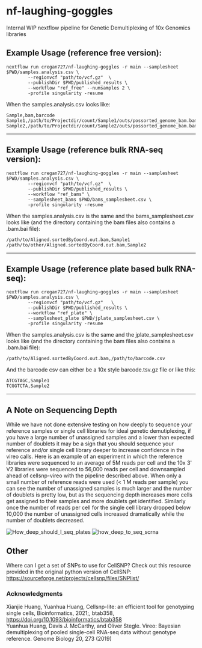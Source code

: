 # nf-laughing-goggles

Internal WIP nextflow pipeline for Genetic Demultiplexing of 10x Genomics libraries

## Example Usage (reference free version):

```
nextflow run cregan727/nf-laughing-goggles -r main --samplesheet $PWD/samples.analysis.csv \
        --regionvcf "path/to/vcf.gz"  \
        --publishDir $PWD/published_results \
        --workflow "ref_free" --numsamples 2 \
        -profile singularity -resume 
```

When the samples.analysis.csv looks like:

```
Sample,bam,barcode
Sample1,/path/to/Projectdir/count/Sample1/outs/possorted_genome_bam.bam,/path/to/Projectdir/count/Sample1/outs/filtered_feature_bc_matrix/barcodes.tsv.gz
Sample2,/path/to/Projectdir/count/Sample2/outs/possorted_genome_bam.bam,/path/to/Projectdir/count/Sample2/outs/filtered_feature_bc_matrix/barcodes.tsv.gz
```

__________________________________________________________________


## Example Usage (reference bulk RNA-seq version):

```
nextflow run cregan727/nf-laughing-goggles -r main --samplesheet $PWD/samples.analysis.csv \
        --regionvcf "path/to/vcf.gz"  \
        --publishDir $PWD/published_results \
        --workflow "ref_bams" \
        --samplesheet_bams $PWD/bams_samplesheet.csv \
        -profile singularity -resume
```

When the samples.analysis.csv is the same and the bams_samplesheet.csv looks like (and the directory containing the bam files also contains a .bam.bai file):

```
/path/to/Aligned.sortedByCoord.out.bam,Sample1
/path/to/other/Aligned.sortedByCoord.out.bam,Sample2
```
__________________________________________________________________

## Example Usage (reference plate based bulk RNA-seq):

```
nextflow run cregan727/nf-laughing-goggles -r main --samplesheet $PWD/samples.analysis.csv \
        --regionvcf "path/to/vcf.gz"   \
        --publishDir $PWD/published_results \
        --workflow "ref_plate" \
        --samplesheet_plate $PWD/jplate_samplesheet.csv \
        -profile singularity -resume 
```

When the samples.analysis.csv is the same and the jplate_samplesheet.csv looks like (and the directory containing the bam files also contains a .bam.bai file):

```
/path/to/Aligned.sortedByCoord.out.bam,/path/to/barcode.csv
```
And the barcode csv can either be a 10x style barcode.tsv.gz file or like this:
```
ATCGTAGC,Sample1
TCGGTCTA,Sample2
```


____________________________________________________________________
## A Note on Sequencing Depth

While we have not done extensive testing on how deeply to sequence your reference samples or single cell libraries for ideal genetic demutiplexing, if you have a large number of unassigned samples and a lower than expected number of doublets it may be a sign that you should sequence your reference and/or single cell library deeper to increase confidence in the vireo calls. Here is an example of an experiment in which the reference libraries were sequenced to an average of 5M reads per cell and the 10x 3' V2 libraries were sequenced to 56,000 reads per cell and downsampled ahead of cellsnp-vireo with the pipeline described above. When only a small number of reference reads were used (< 1 M reads per sample) you can see the number of unassigned samples is much larger and the number of doublets is pretty low, but as the sequencing depth increases more cells get assigned to their samples and more doublets get identified. Similarly once the number of reads per cell for the single cell library dropped below 10,000 the number of unassigned cells increased dramatically while the number of doublets decreased.

![How_deep_should_I_seq_plates](https://github.com/cregan727/nf-laughing-goggles/assets/68451521/8014d16b-3ba5-48c2-84d4-df398c6df2f7)
![how_deep_to_seq_scrna](https://github.com/cregan727/nf-laughing-goggles/assets/68451521/688514f6-81a2-4580-91ec-5c3659fe73cc)


## Other  

Where can I get a set of SNPs to use for CellSNP? Check out this resource provided in the original python version of CellSNP: https://sourceforge.net/projects/cellsnp/files/SNPlist/ 

### Acknowledgments  

Xianjie Huang, Yuanhua Huang, Cellsnp-lite: an efficient tool for genotyping single cells, Bioinformatics, 2021;, btab358, https://doi.org/10.1093/bioinformatics/btab358  
Yuanhua Huang, Davis J. McCarthy, and Oliver Stegle. Vireo: Bayesian demultiplexing of pooled single-cell RNA-seq data without genotype reference. Genome Biology 20, 273 (2019)
